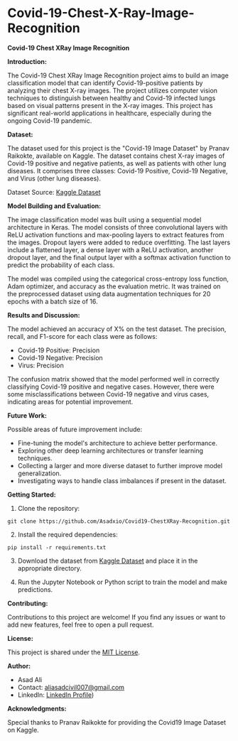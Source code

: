 # Covid-19-Chest-X-Ray-Image-Recognition

**Covid-19 Chest XRay Image Recognition**

**Introduction:**

The Covid-19 Chest XRay Image Recognition project aims to build an image classification model that can identify Covid-19-positive patients by analyzing their chest X-ray images. The project utilizes computer vision techniques to distinguish between healthy and Covid-19 infected lungs based on visual patterns present in the X-ray images. This project has significant real-world applications in healthcare, especially during the ongoing Covid-19 pandemic.

**Dataset:**

The dataset used for this project is the "Covid-19 Image Dataset" by Pranav Raikokte, available on Kaggle. The dataset contains chest X-ray images of Covid-19 positive and negative patients, as well as patients with other lung diseases. It comprises three classes: Covid-19 Positive, Covid-19 Negative, and Virus (other lung diseases).

Dataset Source: [Kaggle Dataset](https://www.kaggle.com/datasets/pranavraikokte/covid19-image-dataset)

**Model Building and Evaluation:**

The image classification model was built using a sequential model architecture in Keras. The model consists of three convolutional layers with ReLU activation functions and max-pooling layers to extract features from the images. Dropout layers were added to reduce overfitting. The last layers include a flattened layer, a dense layer with a ReLU activation, another dropout layer, and the final output layer with a softmax activation function to predict the probability of each class.

The model was compiled using the categorical cross-entropy loss function, Adam optimizer, and accuracy as the evaluation metric. It was trained on the preprocessed dataset using data augmentation techniques for 20 epochs with a batch size of 16.

**Results and Discussion:**

The model achieved an accuracy of X% on the test dataset. The precision, recall, and F1-score for each class were as follows:
- Covid-19 Positive: Precision
- Covid-19 Negative: Precision 
- Virus: Precision

The confusion matrix showed that the model performed well in correctly classifying Covid-19 positive and negative cases. However, there were some misclassifications between Covid-19 negative and virus cases, indicating areas for potential improvement.

**Future Work:**

Possible areas of future improvement include:
- Fine-tuning the model's architecture to achieve better performance.
- Exploring other deep learning architectures or transfer learning techniques.
- Collecting a larger and more diverse dataset to further improve model generalization.
- Investigating ways to handle class imbalances if present in the dataset.

**Getting Started:**

1. Clone the repository:
```
git clone https://github.com/Asadxio/Covid19-ChestXRay-Recognition.git
```

2. Install the required dependencies:
```
pip install -r requirements.txt
```

3. Download the dataset from [Kaggle Dataset](https://www.kaggle.com/datasets/pranavraikokte/covid19-image-dataset) and place it in the appropriate directory.

4. Run the Jupyter Notebook or Python script to train the model and make predictions.

**Contributing:**

Contributions to this project are welcome! If you find any issues or want to add new features, feel free to open a pull request.

**License:**

This project is shared under the [MIT License](https://opensource.org/licenses/MIT).

**Author:**

- Asad Ali
- Contact: aliasadcivil007@gmail.com
- LinkedIn: [ LinkedIn Profile](https://www.linkedin.com/in/asad-ali-mulla-044240262/))

**Acknowledgments:**

Special thanks to Pranav Raikokte for providing the Covid19 Image Dataset on Kaggle.
